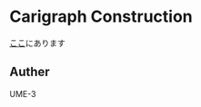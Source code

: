 # Carigraph Construction


[ここ](http://dmpsoft.s17.xrea.com/data/caligr88pat.zip)にあります


## Auther
UME-3
